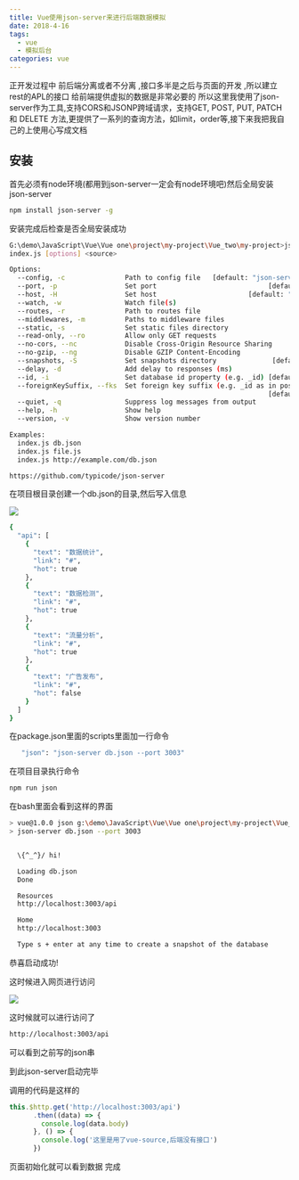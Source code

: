 ```yaml
---
title: Vue使用json-server来进行后端数据模拟
date: 2018-4-16
tags: 
  - vue
  - 模拟后台
categories: vue
---
```


  正开发过程中 前后端分离或者不分离 ,接口多半是之后与页面的开发 ,所以建立rest的APL的接口 给前端提供虚拟的数据是非常必要的 所以这里我使用了json-server作为工具,支持CORS和JSONP跨域请求，支持GET, POST, PUT, PATCH 和 DELETE 方法,更提供了一系列的查询方法，如limit，order等,接下来我把我自己的上使用心写成文档



## 安装

首先必须有node环境(都用到json-server一定会有node环境吧)然后全局安装json-server

```bash
npm install json-server -g
```

安装完成后检查是否全局安装成功

```bash
G:\demo\JavaScript\Vue\Vue one\project\my-project\Vue_two\my-project>json-server -h
index.js [options] <source>

Options:
  --config, -c               Path to config file   [default: "json-server.json"]
  --port, -p                 Set port                            [default: 3000]
  --host, -H                 Set host                       [default: "0.0.0.0"]
  --watch, -w                Watch file(s)                             [boolean]
  --routes, -r               Path to routes file
  --middlewares, -m          Paths to middleware files                   [array]
  --static, -s               Set static files directory
  --read-only, --ro          Allow only GET requests                   [boolean]
  --no-cors, --nc            Disable Cross-Origin Resource Sharing     [boolean]
  --no-gzip, --ng            Disable GZIP Content-Encoding             [boolean]
  --snapshots, -S            Set snapshots directory              [default: "."]
  --delay, -d                Add delay to responses (ms)
  --id, -i                   Set database id property (e.g. _id) [default: "id"]
  --foreignKeySuffix, --fks  Set foreign key suffix (e.g. _id as in post_id)
                                                                 [default: "Id"]
  --quiet, -q                Suppress log messages from output         [boolean]
  --help, -h                 Show help                                 [boolean]
  --version, -v              Show version number                       [boolean]

Examples:
  index.js db.json
  index.js file.js
  index.js http://example.com/db.json

https://github.com/typicode/json-server
```

在项目根目录创建一个db.json的目录,然后写入信息

![](http://on7r0tqgu.bkt.clouddn.com/Fn-G8MVvF3x2r52kalKOS0FT1IUn.png)

```bash
{
  "api": [
    {
      "text": "数据统计",
      "link": "#",
      "hot": true
    },
    {
      "text": "数据检测",
      "link": "#",
      "hot": true
    },
    {
      "text": "流量分析",
      "link": "#",
      "hot": true
    },
    {
      "text": "广告发布",
      "link": "#",
      "hot": false
    }
  ]
}

```

在package.json里面的scripts里面加一行命令

```bash
   "json": "json-server db.json --port 3003"
```

在项目目录执行命令

```bash
npm run json
```

在bash里面会看到这样的界面

```bash
> vue@1.0.0 json g:\demo\JavaScript\Vue\Vue one\project\my-project\Vue_two\my-project
> json-server db.json --port 3003


  \{^_^}/ hi!

  Loading db.json
  Done

  Resources
  http://localhost:3003/api

  Home
  http://localhost:3003

  Type s + enter at any time to create a snapshot of the database
```

恭喜启动成功!

这时候进入网页进行访问

![](http://on7r0tqgu.bkt.clouddn.com/Fq6FKrKvUmOOyPjXCHRRBG6p-uWg.png)

这时候就可以进行访问了

```bash
http://localhost:3003/api
```

可以看到之前写的json串 

到此json-server启动完毕

调用的代码是这样的

```JavaScript
this.$http.get('http://localhost:3003/api')
      .then((data) => {
        console.log(data.body)
      }, () => {
        console.log('这里是用了vue-source,后端没有接口')
      })
```

页面初始化就可以看到数据 完成